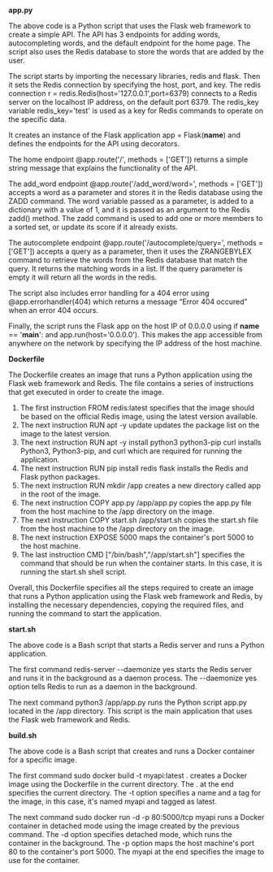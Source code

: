 **app.py**

The above code is a Python script that uses the Flask web framework to create a simple API. The API has 3 endpoints for adding words, autocompleting words, and the default endpoint for the home page. The script also uses the Redis database to store the words that are added by the user.

The script starts by importing the necessary libraries, redis and flask. 
Then it sets the Redis connection by specifying the host, port, and key. The redis connection r = redis.Redis(host='127.0.0.1',port=6379) connects to a Redis server on the localhost IP address, on the default port 6379. 
The redis_key variable redis_key='test' is used as a key for Redis commands to operate on the specific data.

It creates an instance of the Flask application app = Flask(__name__) and defines the endpoints for the API using decorators.

The home endpoint @app.route('/', methods = ['GET']) returns a simple string message that explains the functionality of the API.

The add_word endpoint @app.route('/add_word/word=<word>', methods = ['GET']) accepts a word as a parameter and stores it in the Redis database using the ZADD command. The word variable passed as a parameter, is added to a dictionary with a value of 1, and it is passed as an argument to the Redis zadd() method. The zadd command is used to add one or more members to a sorted set, or update its score if it already exists.

The autocomplete endpoint @app.route('/autocomplete/query=<query>', methods = ['GET']) accepts a query as a parameter, then it uses the ZRANGEBYLEX command to retrieve the words from the Redis database that match the query. It returns the matching words in a list. If the query parameter is empty it will return all the words in the redis.

The script also includes error handling for a 404 error using @app.errorhandler(404) which returns a message “Error 404 occured” when an error 404 occurs.

Finally, the script runs the Flask app on the host IP of 0.0.0.0 using if __name__ == '__main__': and app.run(host='0.0.0.0'). This makes the app accessible from anywhere on the network by specifying the IP address of the host machine.


**Dockerfile**

The Dockerfile creates an image that runs a Python application using the Flask web framework and Redis. The file contains a series of instructions that get executed in order to create the image.

1. The first instruction FROM redis:latest specifies that the image should be based on the official Redis image, using the latest version available.
2. The next instruction RUN apt -y update updates the package list on the image to the latest version.
3. The next instruction RUN apt -y install python3 python3-pip curl installs Python3, Python3-pip, and curl which are required for running the application.
4. The next instruction RUN pip install redis flask installs the Redis and Flask python packages.
5. The next instruction RUN mkdir /app creates a new directory called app in the root of the image.
6. The next instruction COPY app.py /app/app.py copies the app.py file from the host machine to the /app directory on the image.
7. The next instruction COPY start.sh /app/start.sh copies the start.sh file from the host machine to the /app directory on the image.
8. The next instruction EXPOSE 5000 maps the container's port 5000 to the host machine.
9. The last instruction CMD ["/bin/bash","/app/start.sh"] specifies the command that should be run when the container starts. In this case, it is running the start.sh shell script.

Overall, this Dockerfile specifies all the steps required to create an image that runs a Python application using the Flask web framework and Redis, by installing the necessary dependencies, copying the required files, and running the command to start the application.
  
**start.sh**

The above code is a Bash script that starts a Redis server and runs a Python application.

The first command redis-server --daemonize yes starts the Redis server and runs it in the background as a daemon process. The --daemonize yes option tells Redis to run as a daemon in the background.

The next command python3 /app/app.py runs the Python script app.py located in the /app directory. This script is the main application that uses the Flask web framework and Redis.
  
**build.sh**
  
The above code is a Bash script that creates and runs a Docker container for a specific image.

The first command sudo docker build -t myapi:latest . creates a Docker image using the Dockerfile in the current directory. The . at the end specifies the current directory. The -t option specifies a name and a tag for the image, in this case, it's named myapi and tagged as latest.

The next command sudo docker run -d -p 80:5000/tcp myapi runs a Docker container in detached mode using the image created by the previous command. The -d option specifies detached mode, which runs the container in the background. The -p option maps the host machine's port 80 to the container's port 5000. The myapi at the end specifies the image to use for the container.
